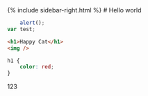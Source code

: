 <head>
	<link rel="stylesheet" href="//maxcdn.bootstrapcdn.com/font-awesome/4.3.0/css/font-awesome.min.css">

</head>
{% include sidebar-right.html %}
# Hello world

```javascript
	alert();
var test;
```

```html	
<h1>Happy Cat</h1>
<img />
```

```css
h1 {
	color: red;
}
```

<i class="fa fa cube"></i>
123
<i class="fa fa-heart-o" aria-hidden="true"></i>
<i class="fa fa-exclamation-triangle" aria-hidden="true"></i>
